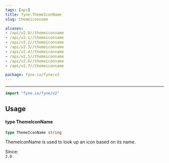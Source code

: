 ```yaml
---
tags: [api]
title: fyne.ThemeIconName
slug: themeiconname

aliases:
- /api/v2.0//themeiconname
- /api/v2.1//themeiconname
- /api/v2.2//themeiconname
- /api/v2.3//themeiconname
- /api/v2.4//themeiconname
- /api/v2.5//themeiconname
- /api/v2.6//themeiconname
- /api/v2.7//themeiconname

package: fyne.io/fyne/v2
---
```



---
```go
import "fyne.io/fyne/v2"
```

## Usage

#### type ThemeIconName

```go
type ThemeIconName string
```

ThemeIconName is used to look up an icon based on its name.


<div class="since">Since: <code>
2.0</code></div>
